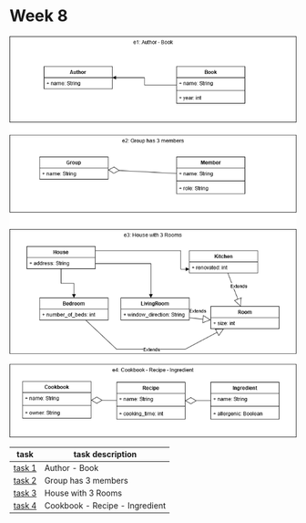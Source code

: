 # Week 8 

![UML](week8_UML_v2.drawio.png "UML")

| task | task description |
| ---- | ---- |
| [task 1](e1.py) | Author - Book |
| [task 2](e2.py) | Group has 3 members |
| [task 3](e3) | House with 3 Rooms |
| [task 4](e4) | Cookbook - Recipe - Ingredient |
